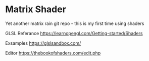 # Matrix Shader
Yet another matrix rain git repo - this is my first time using shaders


GLSL Referance
https://learnopengl.com/Getting-started/Shaders

Exsamples
https://glslsandbox.com/

Editor
https://thebookofshaders.com/edit.php
